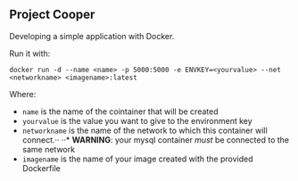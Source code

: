## Project Cooper

Developing a simple application with Docker.

Run it with:
```
docker run -d --name <name> -p 5000:5000 -e ENVKEY=<yourvalue> --net <networkname> <imagename>:latest
```

Where:
* `name` is the name of the cointainer that will be created
* `yourvalue` is the value you want to give to the environment key
* `networkname` is the name of the network to which this container will connect.··
··* **WARNING**: your mysql container _must_ be connected to the same network
* `imagename` is the name of your image created with the provided Dockerfile 